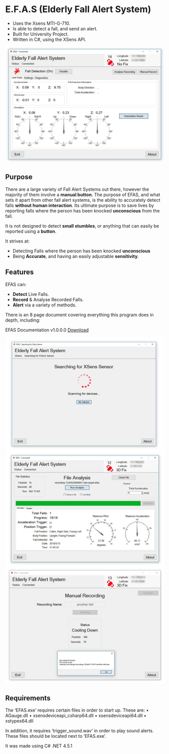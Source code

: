 
# E.F.A.S (Elderly Fall Alert System) 
- Uses the Xsens MTI-G-710.
- Is able to detect a fall, and send an alert.
- Built for University Project.
- Written in C#, using the XSens API.

![Fall Detection](FallDetection.jpg)

## Purpose
There are a large variety of Fall Alert Systems out there, however the majority of them involve a **manual button**. 
The purpose of EFAS, and what sets it apart from other fall alert systems, is the ability to accurately detect falls **without human interaction**.
Its ultimate purpose is to save lives by reporting falls where the person has been knocked **unconscious** from the fall.

It is not designed to detect **small stumbles**, or anything that can easily be reported using a **button**.

It strives at: 
- Detecting Falls where the person has been knocked **unconscious**
- Being **Accurate**, and having an easily adjustable **sensitivity**. 

## Features
EFAS can:
 - **Detect** Live Falls.
 - **Record** & Analyse Recorded Falls.
 - **Alert** via a variety of methods.

 There is an 8 page document covering everything this program does in depth, including:

 EFAS Documentation v1.0.0.0 [Download](https://github.com/PoxyDoxy/EFAS/releases/latest/)

![Device Searching](DeviceSearching.jpg)
![Fall Found](FallFound.jpg)
![Fall Recording](ManualRecording.jpg)

## Requirements 
The ‘EFAS.exe’ requires certain files in order to start up. These are:
•	AGauge.dll
•	xsensdeviceapi_csharp64.dll
•	xsensdeviceapi64.dll
•	xstypes64.dll

In addition, it requires ‘trigger_sound.wav’ in order to play sound alerts.
These files should be located next to ‘EFAS.exe’.

It was made using C# .NET 4.5.1